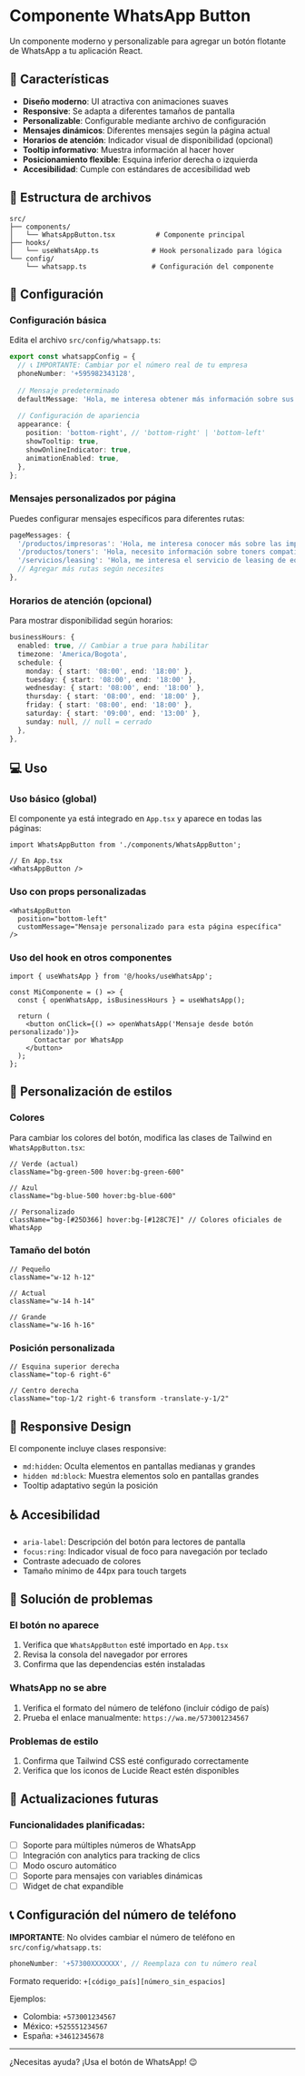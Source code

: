 # Componente WhatsApp Button

Un componente moderno y personalizable para agregar un botón flotante de WhatsApp a tu aplicación React.

## 🚀 Características

- **Diseño moderno**: UI atractiva con animaciones suaves
- **Responsive**: Se adapta a diferentes tamaños de pantalla
- **Personalizable**: Configurable mediante archivo de configuración
- **Mensajes dinámicos**: Diferentes mensajes según la página actual
- **Horarios de atención**: Indicador visual de disponibilidad (opcional)
- **Tooltip informativo**: Muestra información al hacer hover
- **Posicionamiento flexible**: Esquina inferior derecha o izquierda
- **Accesibilidad**: Cumple con estándares de accesibilidad web

## 📁 Estructura de archivos

```
src/
├── components/
│   └── WhatsAppButton.tsx          # Componente principal
├── hooks/
│   └── useWhatsApp.ts             # Hook personalizado para lógica
└── config/
    └── whatsapp.ts                # Configuración del componente
```

## 🔧 Configuración

### Configuración básica

Edita el archivo `src/config/whatsapp.ts`:

```typescript
export const whatsappConfig = {
  // 📞 IMPORTANTE: Cambiar por el número real de tu empresa
  phoneNumber: '+595982343128', 
  
  // Mensaje predeterminado
  defaultMessage: 'Hola, me interesa obtener más información sobre sus productos y servicios.',
  
  // Configuración de apariencia
  appearance: {
    position: 'bottom-right', // 'bottom-right' | 'bottom-left'
    showTooltip: true,
    showOnlineIndicator: true,
    animationEnabled: true,
  },
};
```

### Mensajes personalizados por página

Puedes configurar mensajes específicos para diferentes rutas:

```typescript
pageMessages: {
  '/productos/impresoras': 'Hola, me interesa conocer más sobre las impresoras que ofrecen.',
  '/productos/toners': 'Hola, necesito información sobre toners compatibles.',
  '/servicios/leasing': 'Hola, me interesa el servicio de leasing de equipos.',
  // Agregar más rutas según necesites
},
```

### Horarios de atención (opcional)

Para mostrar disponibilidad según horarios:

```typescript
businessHours: {
  enabled: true, // Cambiar a true para habilitar
  timezone: 'America/Bogota',
  schedule: {
    monday: { start: '08:00', end: '18:00' },
    tuesday: { start: '08:00', end: '18:00' },
    wednesday: { start: '08:00', end: '18:00' },
    thursday: { start: '08:00', end: '18:00' },
    friday: { start: '08:00', end: '18:00' },
    saturday: { start: '09:00', end: '13:00' },
    sunday: null, // null = cerrado
  },
},
```

## 💻 Uso

### Uso básico (global)

El componente ya está integrado en `App.tsx` y aparece en todas las páginas:

```tsx
import WhatsAppButton from './components/WhatsAppButton';

// En App.tsx
<WhatsAppButton />
```

### Uso con props personalizadas

```tsx
<WhatsAppButton 
  position="bottom-left"
  customMessage="Mensaje personalizado para esta página específica"
/>
```

### Uso del hook en otros componentes

```tsx
import { useWhatsApp } from '@/hooks/useWhatsApp';

const MiComponente = () => {
  const { openWhatsApp, isBusinessHours } = useWhatsApp();
  
  return (
    <button onClick={() => openWhatsApp('Mensaje desde botón personalizado')}>
      Contactar por WhatsApp
    </button>
  );
};
```

## 🎨 Personalización de estilos

### Colores

Para cambiar los colores del botón, modifica las clases de Tailwind en `WhatsAppButton.tsx`:

```tsx
// Verde (actual)
className="bg-green-500 hover:bg-green-600"

// Azul
className="bg-blue-500 hover:bg-blue-600"

// Personalizado
className="bg-[#25D366] hover:bg-[#128C7E]" // Colores oficiales de WhatsApp
```

### Tamaño del botón

```tsx
// Pequeño
className="w-12 h-12"

// Actual
className="w-14 h-14"

// Grande
className="w-16 h-16"
```

### Posición personalizada

```tsx
// Esquina superior derecha
className="top-6 right-6"

// Centro derecha
className="top-1/2 right-6 transform -translate-y-1/2"
```

## 📱 Responsive Design

El componente incluye clases responsive:

- `md:hidden`: Oculta elementos en pantallas medianas y grandes
- `hidden md:block`: Muestra elementos solo en pantallas grandes
- Tooltip adaptativo según la posición

## ♿ Accesibilidad

- `aria-label`: Descripción del botón para lectores de pantalla
- `focus:ring`: Indicador visual de foco para navegación por teclado
- Contraste adecuado de colores
- Tamaño mínimo de 44px para touch targets

## 🐛 Solución de problemas

### El botón no aparece
1. Verifica que `WhatsAppButton` esté importado en `App.tsx`
2. Revisa la consola del navegador por errores
3. Confirma que las dependencias estén instaladas

### WhatsApp no se abre
1. Verifica el formato del número de teléfono (incluir código de país)
2. Prueba el enlace manualmente: `https://wa.me/573001234567`

### Problemas de estilo
1. Confirma que Tailwind CSS esté configurado correctamente
2. Verifica que los iconos de Lucide React estén disponibles

## 🔄 Actualizaciones futuras

### Funcionalidades planificadas:
- [ ] Soporte para múltiples números de WhatsApp
- [ ] Integración con analytics para tracking de clics
- [ ] Modo oscuro automático
- [ ] Soporte para mensajes con variables dinámicas
- [ ] Widget de chat expandible

## 📞 Configuración del número de teléfono

**IMPORTANTE**: No olvides cambiar el número de teléfono en `src/config/whatsapp.ts`:

```typescript
phoneNumber: '+57300XXXXXXX', // Reemplaza con tu número real
```

Formato requerido: `+[código_país][número_sin_espacios]`

Ejemplos:
- Colombia: `+573001234567`
- México: `+525551234567`
- España: `+34612345678`

---

¿Necesitas ayuda? ¡Usa el botón de WhatsApp! 😉
